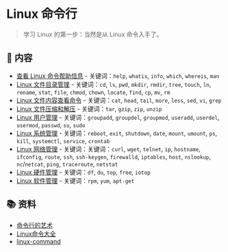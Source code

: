 # Linux 命令行

> 学习 Linux 的第一步：当然是从 Linux 命令入手了。

## 📖 内容

- [查看 Linux 命令帮助信息](linux-cli-help.md) - 关键词：`help`, `whatis`, `info`, `which`, `whereis`, `man`
- [Linux 文件目录管理](linux-cli-dir.md) - 关键词：`cd`, `ls`, `pwd`, `mkdir`, `rmdir`, `tree`, `touch`, `ln`, `rename`, `stat`, `file`, `chmod`, `chown`, `locate`, `find`, `cp`, `mv`, `rm`
- [Linux 文件内容查看命令](linux-cli-file.md) - 关键词：`cat`, `head`, `tail`, `more`, `less`, `sed`, `vi`, `grep`
- [Linux 文件压缩和解压](linux-cli-file-compress.md) - 关键词：`tar`, `gzip`, `zip`, `unzip`
- [Linux 用户管理](linux-cli-user.md) - 关键词：`groupadd`, `groupdel`, `groupmod`, `useradd`, `userdel`, `usermod`, `passwd`, `su`, `sudo`
- [Linux 系统管理](linux-cli-system.md) - 关键词：`reboot`, `exit`, `shutdown`, `date`, `mount`, `umount`, `ps`, `kill`, `systemctl`, `service`, `crontab`
- [Linux 网络管理](linux-cli-net.md) - 关键词：关键词：`curl`, `wget`, `telnet`, `ip`, `hostname`, `ifconfig`, `route`, `ssh`, `ssh-keygen`, `firewalld`, `iptables`, `host`, `nslookup`, `nc`/`netcat`, `ping`, `traceroute`, `netstat`
- [Linux 硬件管理](linux-cli-hardware.md) - 关键词：`df`, `du`, `top`, `free`, `iotop`
- [Linux 软件管理](linux-cli-software.md) - 关键词：`rpm`, `yum`, `apt-get`

## 📚 资料

- [命令行的艺术](https://github.com/jlevy/the-art-of-command-line/blob/master/README-zh.md)
- [Linux命令大全](https://man.linuxde.net/)
- [linux-command](https://github.com/jaywcjlove/linux-command)
